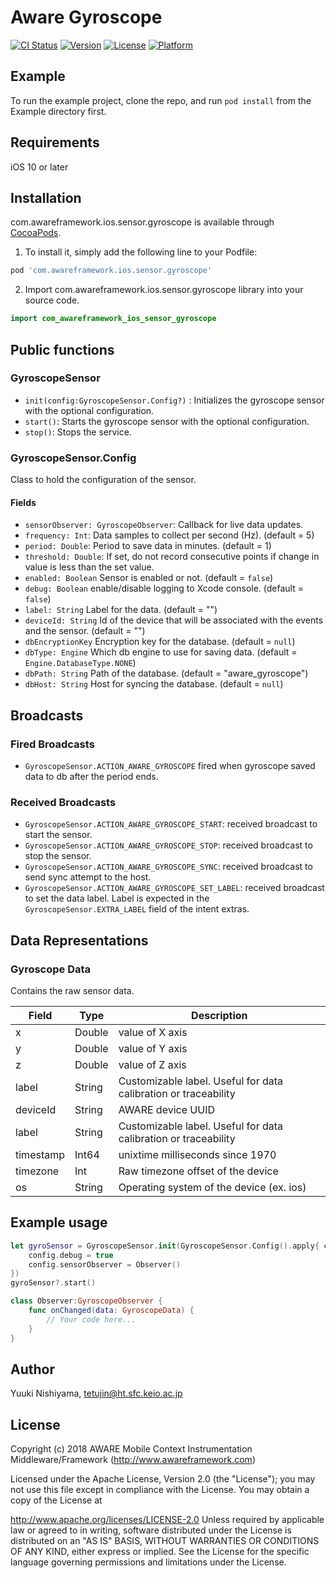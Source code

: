 # Aware Gyroscope

[![CI Status](https://img.shields.io/travis/awareframework/com.awareframework.ios.sensor.gyroscope.svg?style=flat)](https://travis-ci.org/awareframework/com.awareframework.ios.sensor.gyroscope)
[![Version](https://img.shields.io/cocoapods/v/com.awareframework.ios.sensor.gyroscope.svg?style=flat)](https://cocoapods.org/pods/com.awareframework.ios.sensor.gyroscope)
[![License](https://img.shields.io/cocoapods/l/com.awareframework.ios.sensor.gyroscope.svg?style=flat)](https://cocoapods.org/pods/com.awareframework.ios.sensor.gyroscope)
[![Platform](https://img.shields.io/cocoapods/p/com.awareframework.ios.sensor.gyroscope.svg?style=flat)](https://cocoapods.org/pods/com.awareframework.ios.sensor.gyroscope)

## Example

To run the example project, clone the repo, and run `pod install` from the Example directory first.

## Requirements
iOS 10 or later

## Installation

com.awareframework.ios.sensor.gyroscope is available through [CocoaPods](https://cocoapods.org). 

1. To install it, simply add the following line to your Podfile:
```ruby
pod 'com.awareframework.ios.sensor.gyroscope'
```

2. Import com.awareframework.ios.sensor.gyroscope library into your source code.
```swift
import com_awareframework_ios_sensor_gyroscope
```

## Public functions

### GyroscopeSensor

+ `init(config:GyroscopeSensor.Config?)` : Initializes the gyroscope sensor with the optional configuration.
+ `start()`: Starts the gyroscope sensor with the optional configuration.
+ `stop()`: Stops the service.

### GyroscopeSensor.Config

Class to hold the configuration of the sensor.

#### Fields
+ `sensorObserver: GyroscopeObserver`: Callback for live data updates.
+ `frequency: Int`: Data samples to collect per second (Hz). (default = 5)
+ `period: Double`: Period to save data in minutes. (default = 1)
+ `threshold: Double`: If set, do not record consecutive points if change in value is less than the set value.
+ `enabled: Boolean` Sensor is enabled or not. (default = `false`)
+ `debug: Boolean` enable/disable logging to Xcode console. (default = `false`)
+ `label: String` Label for the data. (default = "")
+ `deviceId: String` Id of the device that will be associated with the events and the sensor. (default = "")
+ `dbEncryptionKey` Encryption key for the database. (default = `null`)
+ `dbType: Engine` Which db engine to use for saving data. (default = `Engine.DatabaseType.NONE`)
+ `dbPath: String` Path of the database. (default = "aware_gyroscope")
+ `dbHost: String` Host for syncing the database. (default = `null`)

## Broadcasts

### Fired Broadcasts

+ `GyroscopeSensor.ACTION_AWARE_GYROSCOPE` fired when gyroscope saved data to db after the period ends.

### Received Broadcasts

+ `GyroscopeSensor.ACTION_AWARE_GYROSCOPE_START`: received broadcast to start the sensor.
+ `GyroscopeSensor.ACTION_AWARE_GYROSCOPE_STOP`: received broadcast to stop the sensor.
+ `GyroscopeSensor.ACTION_AWARE_GYROSCOPE_SYNC`: received broadcast to send sync attempt to the host.
+ `GyroscopeSensor.ACTION_AWARE_GYROSCOPE_SET_LABEL`: received broadcast to set the data label. Label is expected in the `GyroscopeSensor.EXTRA_LABEL` field of the intent extras.

## Data Representations

### Gyroscope Data

Contains the raw sensor data.

| Field     | Type   | Description                                                     |
| --------- | ------ | --------------------------------------------------------------- |
| x         | Double  | value of X axis                                                 |
| y         | Double  | value of Y axis                                                 |
| z         | Double  | value of Z axis                                                 |
| label     | String | Customizable label. Useful for data calibration or traceability |
| deviceId  | String | AWARE device UUID                                               |
| label     | String | Customizable label. Useful for data calibration or traceability |
| timestamp | Int64   | unixtime milliseconds since 1970                                |
| timezone  | Int    | Raw timezone offset of the device                          |
| os        | String | Operating system of the device (ex. ios)                    |

## Example usage
```swift
let gyroSensor = GyroscopeSensor.init(GyroscopeSensor.Config().apply{ config in
    config.debug = true
    config.sensorObserver = Observer()
})
gyroSensor?.start()
```

```swift
class Observer:GyroscopeObserver {
    func onChanged(data: GyroscopeData) {
        // Your code here...
    }
}
```

## Author

Yuuki Nishiyama, tetujin@ht.sfc.keio.ac.jp

## License

Copyright (c) 2018 AWARE Mobile Context Instrumentation Middleware/Framework (http://www.awareframework.com)

Licensed under the Apache License, Version 2.0 (the "License"); you may not use this file except in compliance with the License. You may obtain a copy of the License at

http://www.apache.org/licenses/LICENSE-2.0 Unless required by applicable law or agreed to in writing, software distributed under the License is distributed on an "AS IS" BASIS, WITHOUT WARRANTIES OR CONDITIONS OF ANY KIND, either express or implied. See the License for the specific language governing permissions and limitations under the License.

